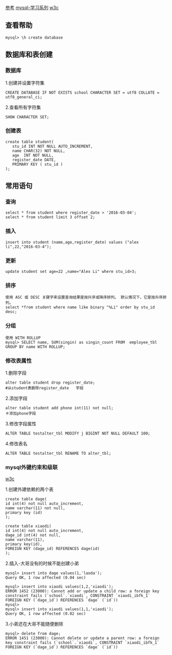 [参考](http://www.cnblogs.com/alex3714/articles/5950372.html)
[mysql-学习系列](http://www.zsythink.net/archives/category/%E5%AD%98%E5%82%A8/mariadb/page/4/)
[w3c](http://www.w3school.com.cn/sql/index.asp)


## 查看帮助

```
mysql> \h create database
```

## 数据库和表创建
### 数据库
1.创建并设置字符集
```
CREATE DATABASE IF NOT EXISTS school CHARACTER SET = utf8 COLLATE = utf8_general_ci;
```

2.查看所有字符集
```
SHOW CHARACTER SET;
```

### 创建表
```
create table student(
   stu_id INT NOT NULL AUTO_INCREMENT,
   name CHAR(32) NOT NULL,
   age  INT NOT NULL,
   register_date DATE,
   PRIMARY KEY ( stu_id )
);
```

## 常用语句
### 查询
```
select * from student where register_date > '2016-03-04';
select * from student limit 3 offset 2;
```


### 插入
```
insert into student (name,age,register_date) values ("alex li",22,"2016-03-4");
```

### 更新
```
update student set age=22 ,name="Alex Li" where stu_id>3;
```

### 排序
```
使用 ASC 或 DESC 关键字来设置查询结果是按升序或降序排列。 默认情况下，它是按升序排列。
select *from student where name like binary "%Li" order by stu_id desc;
```

### 分组
```
使用 WITH ROLLUP
mysql> SELECT name, SUM(singin) as singin_count FROM  employee_tbl GROUP BY name WITH ROLLUP;
```


### 修改表属性
1.删除字段
```
alter table student drop register_date; 
#从student表删除register_date   字段
```

2.添加字段
```
alter table student add phone int(11) not null; 
＃添加phone字段
```

3.修改字段属性
```
ALTER TABLE testalter_tbl MODIFY j BIGINT NOT NULL DEFAULT 100;
```

4.修改表名
```
ALTER TABLE testalter_tbl RENAME TO alter_tbl;
```


### mysql外键约束和级联
[w3c](http://www.w3school.com.cn/sql/index.asp)

1.创建外建依赖的两个表
```
create table dage(
id int(4) not null auto_increment,
name varchar(11) not null,
primary key (id)
);

create table xiaodi(
id int(4) not null auto_increment,
dage_id int(4) not null,
name varchar(11),
primary key(id),
FOREIGN KEY (dage_id) REFERENCES dage(id)                                                                                
);

```

2.插入-大哥没有的时候不能创建小弟
```
mysql> insert into dage values(1,'laoda');
Query OK, 1 row affected (0.04 sec)

mysql> insert into xiaodi values(1,2,'xiaodi');
ERROR 1452 (23000): Cannot add or update a child row: a foreign key constraint fails (`school`.`xiaodi`, CONSTRAINT `xiaodi_ibfk_1` FOREIGN KEY (`dage_id`) REFERENCES `dage` (`id`))
mysql> 
mysql> insert into xiaodi values(1,1,'xiaodi');
Query OK, 1 row affected (0.02 sec)

```

3.小弟还在大哥不能随便删除
```
mysql> delete from dage;
ERROR 1451 (23000): Cannot delete or update a parent row: a foreign key constraint fails (`school`.`xiaodi`, CONSTRAINT `xiaodi_ibfk_1` FOREIGN KEY (`dage_id`) REFERENCES `dage` (`id`))
```
